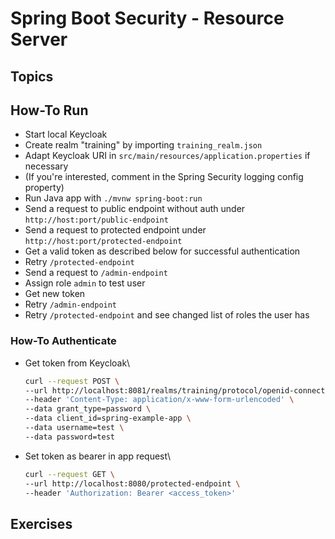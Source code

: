 # Spring Boot Security - Resource Server

## Topics

## How-To Run
- Start local Keycloak
- Create realm "training" by importing `training_realm.json`
- Adapt Keycloak URI in `src/main/resources/application.properties` if necessary
- (If you're interested, comment in the Spring Security logging config property) 
- Run Java app with `./mvnw spring-boot:run`
- Send a request to public endpoint without auth under `http://host:port/public-endpoint`
- Send a request to protected endpoint under `http://host:port/protected-endpoint`
- Get a valid token as described below for successful authentication
- Retry `/protected-endpoint`
- Send a request to `/admin-endpoint`
- Assign role `admin` to test user
- Get new token
- Retry `/admin-endpoint`
- Retry `/protected-endpoint` and see changed list of roles the user has

### How-To Authenticate
- Get token from Keycloak\
    ```sh
    curl --request POST \
    --url http://localhost:8081/realms/training/protocol/openid-connect/token \
    --header 'Content-Type: application/x-www-form-urlencoded' \
    --data grant_type=password \
    --data client_id=spring-example-app \
    --data username=test \
    --data password=test
    ```
- Set token as bearer in app request\
    ```sh
    curl --request GET \
    --url http://localhost:8080/protected-endpoint \
    --header 'Authorization: Bearer <access_token>'
    ```

## Exercises
